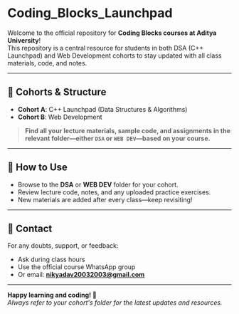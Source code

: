 # Coding_Blocks_Launchpad

Welcome to the official repository for **Coding Blocks courses at Aditya University**!  
This repository is a central resource for students in both DSA (C++ Launchpad) and Web Development cohorts to stay updated with all class materials, code, and notes.

---

## 👥 Cohorts & Structure

- **Cohort A**: C++ Launchpad (Data Structures & Algorithms)
- **Cohort B**: Web Development

> **Find all your lecture materials, sample code, and assignments in the relevant folder—either `DSA` or `WEB DEV`—based on your course.**

---

## 🔗 How to Use

- Browse to the **DSA** or **WEB DEV** folder for your cohort.
- Review lecture code, notes, and any uploaded practice exercises.
- New materials are added after every class—keep revisiting!

---

## 📩 Contact

For any doubts, support, or feedback:
- Ask during class hours
- Use the official course WhatsApp group
- Or email: **nikyadav20032003@gmail.com**

---

**Happy learning and coding! 🚀**  
_Always refer to your cohort's folder for the latest updates and resources._
